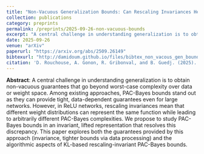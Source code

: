 ```yaml
---
title: "Non-Vacuous Generalization Bounds: Can Rescaling Invariances Help?"
collection: publications
category: preprints
permalink: /preprints/2025-09-26-non-vacuous-bounds
excerpt: "A central challenge in understanding generalization is to obtain non-vacuous guarantees that go beyond worst-case complexity over data or weight space. Among existing approaches, PAC-Bayes bounds stand out as they can provide tight, data-dependent guarantees even for large networks. However, in ReLU networks, rescaling invariances mean that different weight distributions can represent the same function while leading to arbitrarily different PAC-Bayes complexities. We propose to study PAC-Bayes bounds in an invariant, lifted representation that resolves this discrepancy. This paper explores both the guarantees provided by this approach (invariance, tighter bounds via data processing) and the algorithmic aspects of KL-based rescaling-invariant PAC-Bayes bounds."
date: 2025-09-26
venue: "arXiv"
paperurl: "https://arxiv.org/abs/2509.26149"
bibtexurl: "http://damidoum.github.io/files/bibtex_non_vacous_gen_bound.bib"
citation: 'D. Rouchouse, A. Gonon, R. Gribonval, and B. Guedj. (2025). "Non-Vacuous Generalization Bounds: Can Rescaling Invariances Help?". <i>arXiv</i>. arXiv:2509.26149.'
---
```


**Abstract**:
A central challenge in understanding generalization is to obtain non-vacuous guarantees that go beyond worst-case complexity over data or weight space. Among existing approaches, PAC-Bayes bounds stand out as they can provide tight, data-dependent guarantees even for large networks. However, in ReLU networks, rescaling invariances mean that different weight distributions can represent the same function while leading to arbitrarily different PAC-Bayes complexities. We propose to study PAC-Bayes bounds in an invariant, lifted representation that resolves this discrepancy. This paper explores both the guarantees provided by this approach (invariance, tighter bounds via data processing) and the algorithmic aspects of KL-based rescaling-invariant PAC-Bayes bounds.
